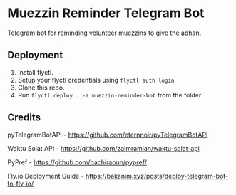# Muezzin Reminder Telegram Bot

Telegram bot for reminding volunteer muezzins to give the adhan.

## Deployment

1. Install flyctl.
2. Setup your flyctl credentials using `flyctl auth login`
3. Clone this repo.
5. Run `flyctl deploy . -a muezzin-reminder-bot` from the folder 

## Credits

pyTelegramBotAPI - https://github.com/eternnoir/pyTelegramBotAPI

Waktu Solat API - https://github.com/zaimramlan/waktu-solat-api

PyPref - https://github.com/bachiraoun/pypref/

Fly.io Deployment Guide - https://bakanim.xyz/posts/deploy-telegram-bot-to-fly-io/
